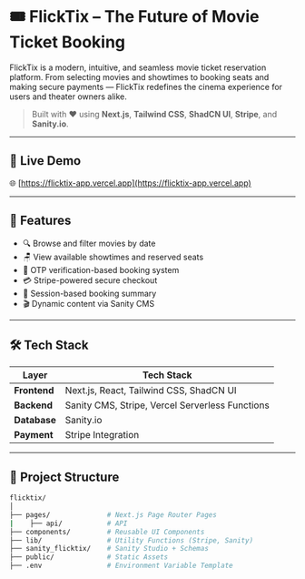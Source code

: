 # 🎟️ FlickTix – The Future of Movie Ticket Booking

FlickTix is a modern, intuitive, and seamless movie ticket reservation platform. From selecting movies and showtimes to booking seats and making secure payments — FlickTix redefines the cinema experience for users and theater owners alike.

> Built with ❤️ using **Next.js**, **Tailwind CSS**, **ShadCN UI**, **Stripe**, and **Sanity.io**.

---

## 🚀 Live Demo
🌐 [https://flicktix-app.vercel.app](https://flicktix-app.vercel.app)

---

## 🧠 Features

- 🔍 Browse and filter movies by date
- 🪑 View available showtimes and reserved seats
- 📱 OTP verification-based booking system
- 💳 Stripe-powered secure checkout
- 📩 Session-based booking summary
- 🎬 Dynamic content via Sanity CMS

---

## 🛠 Tech Stack

| Layer        | Tech Stack                            |
|--------------|----------------------------------------|
| **Frontend** | Next.js, React, Tailwind CSS, ShadCN UI |
| **Backend**  | Sanity CMS, Stripe, Vercel Serverless Functions |
| **Database** | Sanity.io                              |
| **Payment**  | Stripe Integration                     |

---

## 📁 Project Structure

```bash
flicktix/
│
├── pages/              # Next.js Page Router Pages
|    ├── api/           # API
├── components/         # Reusable UI Components
├── lib/                # Utility Functions (Stripe, Sanity)
├── sanity_flicktix/    # Sanity Studio + Schemas
├── public/             # Static Assets
├── .env                # Environment Variable Template
